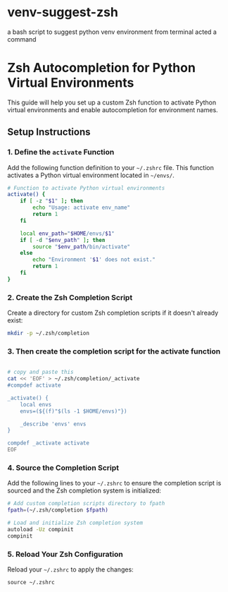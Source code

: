# venv-suggest-zsh
a bash script to suggest python venv environment from terminal acted a command 


# Zsh Autocompletion for Python Virtual Environments

This guide will help you set up a custom Zsh function to activate Python virtual environments and enable autocompletion for environment names.

## Setup Instructions

### 1. Define the `activate` Function

Add the following function definition to your `~/.zshrc` file. This function activates a Python virtual environment located in `~/envs/`.

```bash
# Function to activate Python virtual environments
activate() {
    if [ -z "$1" ]; then
        echo "Usage: activate env_name"
        return 1
    fi

    local env_path="$HOME/envs/$1"
    if [ -d "$env_path" ]; then
        source "$env_path/bin/activate"
    else
        echo "Environment '$1' does not exist."
        return 1
    fi
}
```
### 2. Create the Zsh Completion Script
Create a directory for custom Zsh completion scripts if it doesn't already exist:

```bash script
mkdir -p ~/.zsh/completion
```

### 3. Then create the completion script for the activate function

```bash

# copy and paste this
cat << 'EOF' > ~/.zsh/completion/_activate
#compdef activate

_activate() {
    local envs
    envs=(${(f)"$(ls -1 $HOME/envs)"})

    _describe 'envs' envs
}

compdef _activate activate
EOF
```

### 4. Source the Completion Script

Add the following lines to your `~/.zshrc` to ensure the completion script is sourced and the Zsh completion system is initialized:

```bash
# Add custom completion scripts directory to fpath
fpath=(~/.zsh/completion $fpath)

# Load and initialize Zsh completion system
autoload -Uz compinit
compinit
```


### 5. Reload Your Zsh Configuration

Reload your `~/.zshrc` to apply the changes:

```
source ~/.zshrc
```